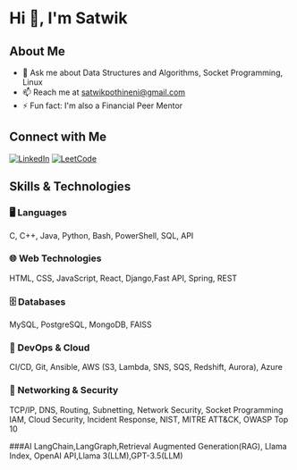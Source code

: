 # Hi 👋, I'm Satwik

## About Me
- 💬 Ask me about Data Structures and Algorithms, Socket Programming, Linux
- 📫 Reach me at satwikpothineni@gmail.com
- ⚡ Fun fact: I'm also a Financial Peer Mentor

## Connect with Me
[![LinkedIn](https://raw.githubusercontent.com/rahuldkjain/github-profile-readme-generator/master/src/images/icons/Social/linked-in-alt.svg)](https://linkedin.com/in/satwik-pothineni)
[![LeetCode](https://raw.githubusercontent.com/rahuldkjain/github-profile-readme-generator/master/src/images/icons/Social/leet-code.svg)](https://www.leetcode.com/satwik171236)
## Skills & Technologies

### 🖥️ Languages  
C, C++, Java, Python, Bash, PowerShell, SQL, API  

### 🌐 Web Technologies  
HTML, CSS, JavaScript, React, Django,Fast API, Spring, REST  

### 🗄️ Databases  
MySQL, PostgreSQL, MongoDB, FAISS  

### 🚀 DevOps & Cloud  
CI/CD, Git, Ansible, AWS (S3, Lambda, SNS, SQS, Redshift, Aurora), Azure  

### 📡 Networking & Security  
TCP/IP, DNS, Routing, Subnetting, Network Security, Socket Programming  
IAM, Cloud Security, Incident Response, NIST, MITRE ATT&CK, OWASP Top 10  

###AI
LangChain,LangGraph,Retrieval Augmented Generation(RAG), Llama Index, OpenAI API,Llama 3(LLM),GPT-3.5(LLM)


